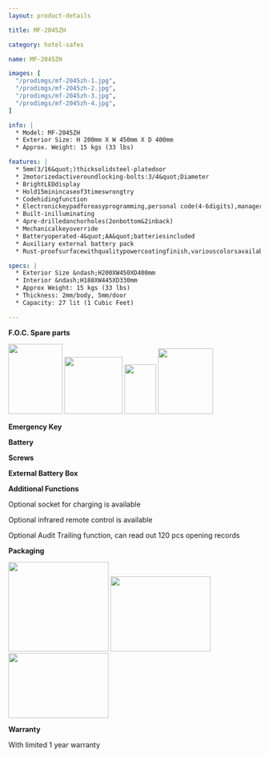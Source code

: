 ```yaml
---
layout: product-details

title: MF-2045ZH

category: hotel-safes

name: MF-2045ZH

images: [
  "/prodimgs/mf-2045zh-1.jpg",
  "/prodimgs/mf-2045zh-2.jpg",
  "/prodimgs/mf-2045zh-3.jpg",
  "/prodimgs/mf-2045zh-4.jpg",
]

info: |
  * Model: MF-2045ZH
  * Exterior Size: H 200mm X W 450mm X D 400mm
  * Approx. Weight: 15 kgs (33 lbs)

features: |
  * 5mm(3/16&quot;)thicksolidsteel-platedoor
  * 2motorizedactiveroundlocking-bolts:3/4&quot;Diameter
  * BrightLEDdisplay
  * Hold15minincaseof3timeswrongtry
  * Codehidingfunction
  * Electronickeypadforeasyprogramming,personal code(4-6digits),managercode(6digits)
  * Built-inilluminating
  * 4pre-drilledanchorholes(2onbottom&2inback)
  * Mechanicalkeyoverride
  * Batteryoperated-4&quot;AA&quot;batteriesincluded
  * Auxiliary external battery pack
  * Rust-proofsurfacewithqualitypowercoatingfinish,variouscolorsavailable

specs: |
  * Exterior Size &ndash;H200XW450XD400mm
  * Interior &ndash;H188XW445XD330mm
  * Approx Weight: 15 kgs (33 lbs)
  * Thickness: 2mm/body, 5mm/door
  * Capacity: 27 lit (1 Cubic Feet)

---
```


**F.O.C. Spare parts**

<img alt="" src="{IMAGE_CDN}/mf-2045zh-5.jpg" style="width: 108px; height: 140px;" />

<img alt="" src="{IMAGE_CDN}/mf-2045zh-6.jpg" style="width: 116px; height: 114px;" />

<img alt="" src="{IMAGE_CDN}/mf-2045zh-7.jpg" style="width: 63px; height: 99px;" />

<img alt="" src="{IMAGE_CDN}/mf-2045zh-8.jpg" style="width: 110px; height: 131px;" />

**Emergency Key**

**Battery**

**Screws**

**External Battery Box**

**Additional Functions**

Optional socket for charging is available

Optional infrared remote control is available

Optional Audit Trailing function, can read out 120 pcs opening records

**Packaging**

<img alt="" src="{IMAGE_CDN}/mf-2045zh-9.jpg" style="width: 200px; height: 179px;" />

<img alt="" src="{IMAGE_CDN}/mf-2045zh-10.jpg" style="width: 200px; height: 150px;" />

<img alt="" src="{IMAGE_CDN}/mf-2045zh-11.jpg" style="width: 200px; height: 130px;" />

**Warranty**

With limited 1 year warranty


